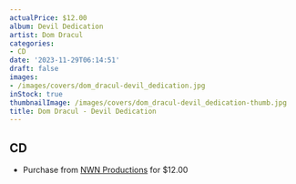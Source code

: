 ```yaml
---
actualPrice: $12.00
album: Devil Dedication
artist: Dom Dracul
categories:
- CD
date: '2023-11-29T06:14:51'
draft: false
images:
- /images/covers/dom_dracul-devil_dedication.jpg
inStock: true
thumbnailImage: /images/covers/dom_dracul-devil_dedication-thumb.jpg
title: Dom Dracul - Devil Dedication
---
```


## CD
* Purchase from [NWN Productions](http://shop.nwnprod.com/index.php?route=product/product&path=93&product_id=30584&sort=pd.name&order=ASC) for $12.00
